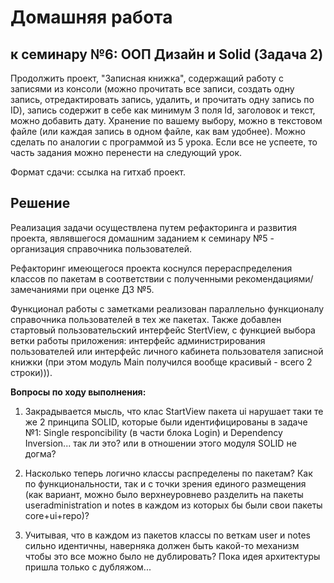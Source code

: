 # Домашняя работа

## к семинару №6: ООП Дизайн и Solid (Задача 2)

Продолжить проект, "Записная книжка", содержащий работу с записями из консоли (можно прочитать все записи, создать одну запись, отредактировать запись, удалить, и прочитать одну запись по ID), запись содержит в себе как минимум 3 поля Id, заголовок и текст, можно добавить дату. Хранение по вашему выбору, можно в текстовом файле (или каждая запись в одном файле, как вам удобнее). Можно сделать по аналогии с программой из 5 урока. Если все не успеете, то часть задания можно перенести на следующий урок.

Формат сдачи: ссылка на гитхаб проект.

## Решение

Реализация задачи осуществлена путем рефакторинга и развития проекта, являвшегося домашним заданием к семинару №5 - организация справочника пользователей.

Рефакторинг имеющегося проекта коснулся перераспределения классов по пакетам в соответствии с полученными рекомендациями/замечаниями при оценке ДЗ №5.

Функционал работы с заметками реализован параллельно функционалу справочника пользователей в тех же пакетах. Также добавлен стартовый пользовательский интерфейс StertView, с функцией выбора ветки работы приложения: интерфейс администрирования пользователей или интерфейс личного кабинета пользователя записной книжки (при этом модуль Main получился вообще красивый - всего 2 строки))).

**Вопросы по ходу выполнения:**

1. Закрадывается мысль, что клас StartView пакета ui нарушает таки те же 2 принципа SOLID, которые были идентифицированы в задаче №1: Single responcibility (в части блока Login) и Dependency Inversion... так ли это? или в отношении этого модуля SOLID не догма?

2. Насколько теперь логично классы распределены по пакетам? Как по функциональности, так и с точки зрения единого размещения (как вариант, можно было верхнеуровнево разделить на пакеты useradministration и notes в каждом из которых бы были свои пакеты core+ui+repo)?

3. Учитывая, что в каждом из пакетов классы по веткам user и notes сильно идентичны, наверняка должен быть какой-то механизм чтобы это все можно было не дублировать? Пока идея архитектуры пришла только с дубляжом...


